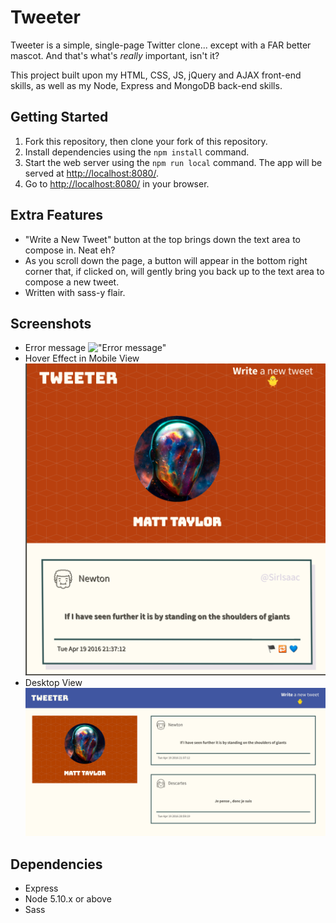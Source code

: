 # Tweeter

Tweeter is a simple, single-page Twitter clone... except with a FAR better mascot. And that's what's <i>really</i> important, isn't it?

This project built upon my HTML, CSS, JS, jQuery and AJAX front-end skills, as well as my Node, Express and MongoDB back-end skills.

## Getting Started

1. Fork this repository, then clone your fork of this repository.
2. Install dependencies using the `npm install` command.
3. Start the web server using the `npm run local` command. The app will be served at <http://localhost:8080/>.
4. Go to <http://localhost:8080/> in your browser.

## Extra Features

* "Write a New Tweet" button at the top brings down the text area to compose in. Neat eh?
* As you scroll down the page, a button will appear in the bottom right corner that, if clicked on, will gently bring you back up to the text area to compose a new tweet.
* Written with sass-y flair.

## Screenshots

* Error message
!["Error message"]()
* Hover Effect in Mobile View
!["Hover effect; mobile view"](https://github.com/xynyx/tweeter/blob/master/docs/hover-effect.png)
* Desktop View
!["Desktop view"](https://github.com/xynyx/tweeter/blob/master/docs/desktop-page.png)

## Dependencies

- Express
- Node 5.10.x or above
- Sass
